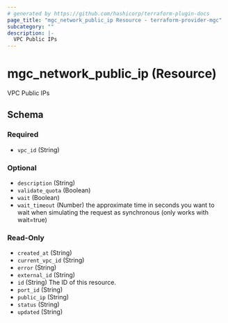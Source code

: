 ```yaml
---
# generated by https://github.com/hashicorp/terraform-plugin-docs
page_title: "mgc_network_public_ip Resource - terraform-provider-mgc"
subcategory: ""
description: |-
  VPC Public IPs
---
```


# mgc_network_public_ip (Resource)

VPC Public IPs



<!-- schema generated by tfplugindocs -->
## Schema

### Required

- `vpc_id` (String)

### Optional

- `description` (String)
- `validate_quota` (Boolean)
- `wait` (Boolean)
- `wait_timeout` (Number) the approximate time in seconds you want to wait when simulating the request as synchronous (only works with wait=true)

### Read-Only

- `created_at` (String)
- `current_vpc_id` (String)
- `error` (String)
- `external_id` (String)
- `id` (String) The ID of this resource.
- `port_id` (String)
- `public_ip` (String)
- `status` (String)
- `updated` (String)
